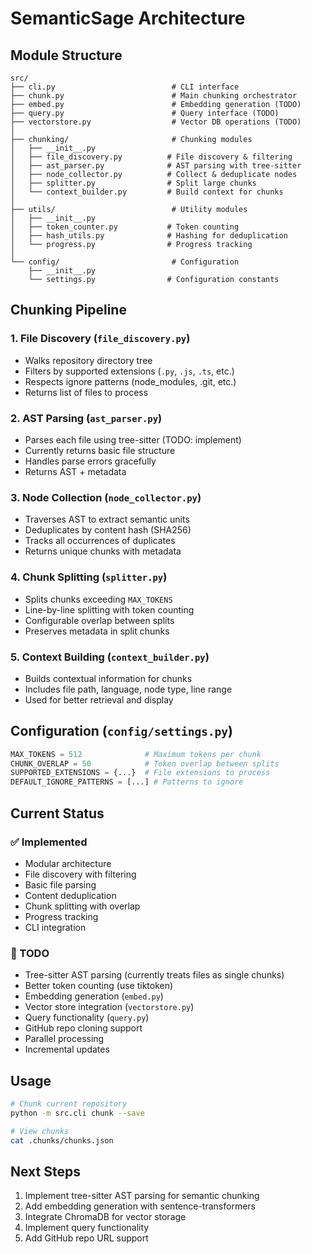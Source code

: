 # SemanticSage Architecture

## Module Structure

```
src/
├── cli.py                          # CLI interface
├── chunk.py                        # Main chunking orchestrator
├── embed.py                        # Embedding generation (TODO)
├── query.py                        # Query interface (TODO)
├── vectorstore.py                  # Vector DB operations (TODO)
│
├── chunking/                       # Chunking modules
│   ├── __init__.py
│   ├── file_discovery.py          # File discovery & filtering
│   ├── ast_parser.py              # AST parsing with tree-sitter
│   ├── node_collector.py          # Collect & deduplicate nodes
│   ├── splitter.py                # Split large chunks
│   └── context_builder.py         # Build context for chunks
│
├── utils/                          # Utility modules
│   ├── __init__.py
│   ├── token_counter.py           # Token counting
│   ├── hash_utils.py              # Hashing for deduplication
│   └── progress.py                # Progress tracking
│
└── config/                         # Configuration
    ├── __init__.py
    └── settings.py                # Configuration constants
```

## Chunking Pipeline

### 1. File Discovery (`file_discovery.py`)
- Walks repository directory tree
- Filters by supported extensions (`.py`, `.js`, `.ts`, etc.)
- Respects ignore patterns (node_modules, .git, etc.)
- Returns list of files to process

### 2. AST Parsing (`ast_parser.py`)
- Parses each file using tree-sitter (TODO: implement)
- Currently returns basic file structure
- Handles parse errors gracefully
- Returns AST + metadata

### 3. Node Collection (`node_collector.py`)
- Traverses AST to extract semantic units
- Deduplicates by content hash (SHA256)
- Tracks all occurrences of duplicates
- Returns unique chunks with metadata

### 4. Chunk Splitting (`splitter.py`)
- Splits chunks exceeding `MAX_TOKENS`
- Line-by-line splitting with token counting
- Configurable overlap between splits
- Preserves metadata in split chunks

### 5. Context Building (`context_builder.py`)
- Builds contextual information for chunks
- Includes file path, language, node type, line range
- Used for better retrieval and display

## Configuration (`config/settings.py`)

```python
MAX_TOKENS = 512              # Maximum tokens per chunk
CHUNK_OVERLAP = 50            # Token overlap between splits
SUPPORTED_EXTENSIONS = {...}  # File extensions to process
DEFAULT_IGNORE_PATTERNS = [...] # Patterns to ignore
```

## Current Status

### ✅ Implemented
- Modular architecture
- File discovery with filtering
- Basic file parsing
- Content deduplication
- Chunk splitting with overlap
- Progress tracking
- CLI integration

### 🚧 TODO
- Tree-sitter AST parsing (currently treats files as single chunks)
- Better token counting (use tiktoken)
- Embedding generation (`embed.py`)
- Vector store integration (`vectorstore.py`)
- Query functionality (`query.py`)
- GitHub repo cloning support
- Parallel processing
- Incremental updates

## Usage

```bash
# Chunk current repository
python -m src.cli chunk --save

# View chunks
cat .chunks/chunks.json
```

## Next Steps

1. Implement tree-sitter AST parsing for semantic chunking
2. Add embedding generation with sentence-transformers
3. Integrate ChromaDB for vector storage
4. Implement query functionality
5. Add GitHub repo URL support

